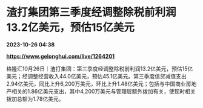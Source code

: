# 渣打集团第三季度经调整除税前利润13.2亿美元，预估15亿美元

**2023-10-26 04:38**

**https://www.gelonghui.com/live/1264201**

格隆汇10月26日｜渣打集团：第三季度经调整除税前利润13.2亿美元，预估15亿美元；经调整经营收入44.0亿美元，预估45.1亿美元。第三季度信贷减值支出2.94亿美元，同比上升6,200万美元，环比上升1.48亿美元；包括与中国商业房地产相关的1.86亿美元支出，其中4,200万美元与管理层额外拨加有关，使现时相关拨加总额为1.78亿美元。